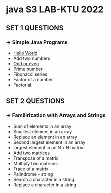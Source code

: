 # java S3 LAB-KTU  2022

## SET 1 QUESTIONS
### -> Simple Java Programs

* [Hello World](SET%201/HelloWorld.java)
* Add two numbers
* [Odd or even](https://github.com/avin-madhu/JavaPrograms/blob/main/SET%201/OddorEven.java)
* Prime number
* Fibonacci series
* Factor of a number
* Factorial 

## SET 2 QUESTIONS
### -> Familirization with Arrays and Strings

* Sum of elements in an array
* Smallest element in an array
* Replace an element in an array
* Second largest element in an array
* largest element in an N x N matrix
* Add two matrices
* Transpose of a matrix
* Multiply two matrices
* Trace of a matrix
* Palindrome - string
* Search a character in a string
* Replace a character in a string

